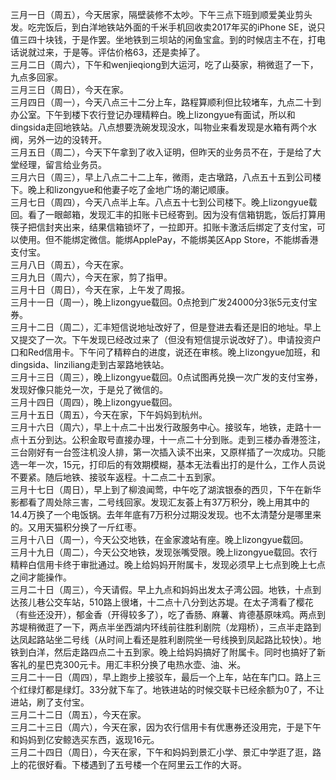 三月一日（周五），今天居家，隔壁装修不太吵。下午三点下班到顺爱美业剪头发。吃完饭后，到白洋地铁站外面的千米手机回收卖2017年买的iPhone SE，说只值三四十块钱，于是作罢。坐地铁到三坝站的闲鱼宝盒。到的时候店主不在，打电话说就过来，于是等。评估价格63，还是卖掉了。</br> 
三月二日（周六），下午和wenjieqiong到大运河，吃了山葵家，稍微逛了一下，九点多回家。</br> 
三月三日（周日），今天在家。</br> 
三月四日（周一），今天八点三十二分上车，路程算顺利但比较堵车，九点二十到办公室。下午到楼下农行登记办理精粹白。晚上lizongyue有面试，所以和dingsida走回地铁站。八点想要洗碗发现没水，叫物业来看发现是水箱有两个水阀，另外一边的没转开。</br> 
三月五日（周二），今天下午拿到了收入证明，但昨天的业务员不在，于是给了大堂经理，留言给业务员。</br> 
三月六日（周三），早上八点二十二上车，微雨，走古墩路，八点五十五到公司楼下。晚上和lizongyue和他妻子吃了金地广场的潮记顺康。</br> 
三月七日（周四），今天八点半上车。八点五十七到公司楼下。晚上lizongyue载回。看了一眼邮箱，发现汇丰的扣账卡已经寄到。因为没有信箱钥匙，饭后打算用筷子把信封夹出来，结果信箱锁坏了，一拉即开。扣账卡激活后绑定了支付宝，可以使用。但不能绑定微信。能绑ApplePay，不能绑美区App Store，不能绑香港支付宝。</br> 
三月八日（周五），今天在家。</br> 
三月九日（周六），今天在家，剪了指甲。</br> 
三月十日（周日），今天在家，上午发了周报。</br> 
三月十一日（周一），晚上lizongyue载回。0点抢到广发24000分3张5元支付宝券。</br> 
三月十二日（周二），汇丰短信说地址改好了，但是登进去看还是旧的地址。早上又提交了一次。下午发现已经改过来了（但没有短信提示说改好了）。申请投资户口和Red信用卡。下午问了精粹白的进度，说还在审核。晚上lizongyue加班，和dingsida、linziliang走到古翠路地铁站。</br> 
三月十三日（周三），晚上lizongyue载回。0点试图再兑换一次广发的支付宝券，发现好像只能兑一次，于是兑了微信的。</br> 
三月十四日（周四），晚上lizongyue载回。</br> 
三月十五日（周五），今天在家，下午妈妈到杭州。</br> 
三月十六日（周六），早上十点二十出发行政服务中心。接驳车，地铁，走路十一点十五分到达。公积金取号直接办理，十一点二十分到账。走到三楼办香港签注，三台刚好有一台签注机没人排，第一次插入读不出来，又原样插了一次成功。只能选一年一次，15元，打印后的有效期模糊，基本无法看出打的是什么，工作人员说不要紧。随后地铁、接驳车返程。十二点二十五到家。</br> 
三月十七日（周日），早上到了柳浪闻莺，中午吃了湖滨银泰的西贝，下午在新华影都看了周处除三害，二号线回家。发现汇友荟上有37万积分，晚上用其中的14.4万换了一个电饭锅。去年年底有7万积分过期没发现。也不太清楚分是哪里来的。又用天猫积分换了一斤红枣。</br> 
三月十八日（周一），今天公交地铁，在金家渡站有座。晚上lizongyue载回。</br> 
三月十九日（周二），今天公交地铁，发现张嘴受限。晚上lizongyue载回。农行精粹白信用卡终于审批通过。晚上给妈妈开附属卡，发现必须早上七点到晚上七点之间才能操作。</br> 
三月二十日（周三），今天请假。早上九点和妈妈出发太子湾公园。地铁，十点到达孩儿巷公交车站，510路上很堵，十二点十八分到达苏堤。在太子湾看了樱花（有些还没开），郁金香（开得较多了），吃了香肠、麻薯、肯德基原味鸡。两点到苏堤稍微逛了一下，两点半坐西湖内环线前往胜利剧院（龙翔桥），三点半走路到达凤起路站坐二号线（从时间上看还是胜利剧院坐一号线换到凤起路比较快）。地铁到白洋，然后走路四点二十五到家。晚上给妈妈搞好了附属卡。同时也搞好了新客礼的星巴克300元卡。用汇丰积分换了电热水壶、油、米。</br> 
三月二十一日（周四），早上跑步上接驳车，最后一个上车，站在车门口。路上三个红绿灯都是绿灯。33分就下车了。地铁进站的时候交联卡已经余额为0了，不让进站，刷了支付宝。</br> 
三月二十二日（周五），今天在家。</br> 
三月二十三日（周六），今天在家，因为农行信用卡有优惠券还没用完，于是下午和妈妈到亿安鲸选买东西，返现16元。</br> 
三月二十四日（周日），今天在家，下午和妈妈到景汇小学、景汇中学逛了逛，路上的花很好看。下楼遇到了五号楼一个在阿里云工作的大哥。</br> 

